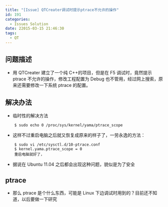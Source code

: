 ```yaml
---
title: "[Issue] QTCreater调试时提示ptrace不允许的操作"
id: 191
categories:
  - Issues Solution
date: 22015-03-15 21:46:30
tags:
  - QT
---
```


## 问题描述

- 用 QTCreater 建立了一个纯 C++的项目，但是在 F5 调试时，竟然提示 ptrace 不允许的操作，修改工程配置为 Debug 也不管用，经过网上搜索，原来还需要修改一下系统 ptrace 的配置。

## 解决办法

- 临时性的解决方法

```
    $ sudo echo 0 /proc/sys/kernel/yama/ptrace_scope
```

- 这样不过重启电脑之后就又恢复成原来的样子了，一劳永逸的方法：

```
    $ sudo vi /etc/sysctl.d/10-ptrace.conf
    $ kernel.yama.ptrace_scope = 0
    重启电脑就好了，
```

- 据说在 Ubuntu 11.04 之后都会出现这种问题，貌似是为了安全

## ptrace

- 那么 ptrace 是个什么东西，可能是 Linux 下边调试时用到的？目前还不知道，以后要做一下研究
